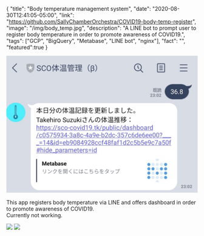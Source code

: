 {
"title": "Body temperature management system",
"date": "2020-08-30T12:41:05-05:00",
"link": "https://github.com/SallyChamberOrchestra/COVID19-body-temp-register",
"image": "/img/body_temp.jpg",
"description": "A LINE bot to prompt user to register body temperature in order to promote awareness of COVID19.",
"tags": ["GCP", "BigQuery", "Metabase", "LINE bot", "nginx"],
"fact": "",
"featured":true
}

![](/img/body_temp.jpg)

This app registers body temperature via LINE and offers dashboard in order to promote awareness of COVID19.  
Currently not working.

![](https://sallychamberorchestra.github.io/COVID19-body-temp-docs/imgs/dash_personal.png)
![](https://raw.githubusercontent.com/SallyChamberOrchestra/COVID19-body-temp-register/master/imgs/arch.png)
